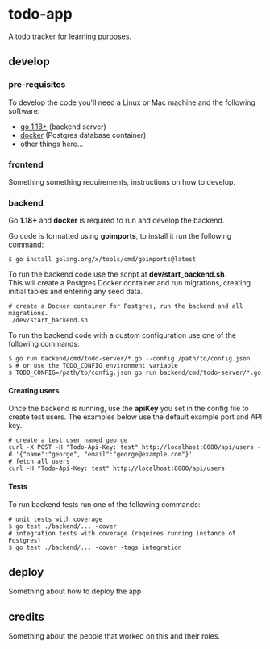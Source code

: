 # todo-app

A todo tracker for learning purposes.

## develop

### pre-requisites

To develop the code you'll need a Linux or Mac machine and the following software:

* [go 1.18+](https://go.dev/dl/) (backend server)
* [docker](https://docs.docker.com/desktop/) (Postgres database container)
* other things here...

### frontend

Something something requirements, instructions on how to develop.

### backend

Go **1.18+** and **docker** is required to run and develop the backend. 

Go code is formatted using **goimports**, to install it run the following command:

```shell
$ go install golang.org/x/tools/cmd/goimports@latest
```

To run the backend code use the script at **dev/start_backend.sh**.  
This will create a Postgres Docker container and run migrations, creating initial tables and entering any seed data.

```shell
# create a Docker container for Postgres, run the backend and all migrations.
./dev/start_backend.sh
```

To run the backend code with a custom configuration use one of the following commands:

```shell
$ go run backend/cmd/todo-server/*.go --config /path/to/config.json
$ # or use the TODO_CONFIG environment variable
$ TODO_CONFIG=/path/to/config.json go run backend/cmd/todo-server/*.go
```

#### Creating users

Once the backend is running, use the **apiKey** you set in the config file to create test users. The examples below use
the default example port and API key.

```shell
# create a test user named george
curl -X POST -H "Todo-Api-Key: test" http://localhost:8080/api/users -d '{"name":"george", "email":"george@example.com"}'
# fetch all users
curl -H "Todo-Api-Key: test" http://localhost:8080/api/users
```

#### Tests
To run backend tests run one of the following commands:

```shell
# unit tests with coverage
$ go test ./backend/... -cover
# integration tests with coverage (requires running instance of Postgres)
$ go test ./backend/... -cover -tags integration 
```
## deploy

Something about how to deploy the app

## credits

Something about the people that worked on this and their roles.